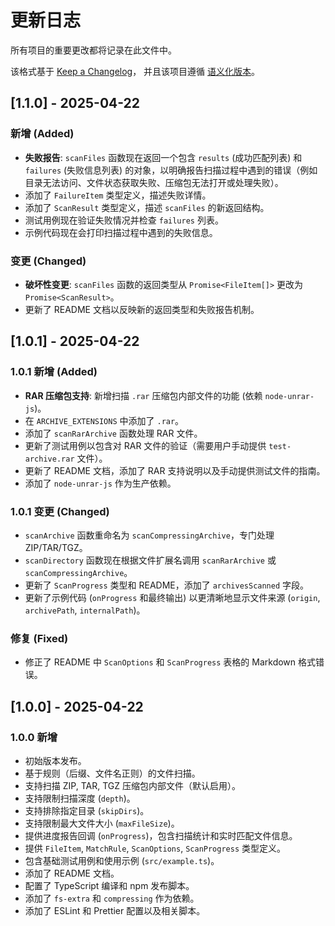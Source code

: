 # 更新日志

所有项目的重要更改都将记录在此文件中。

该格式基于 [Keep a Changelog](https://keepachangelog.com/zh-CN/1.0.0/)，
并且该项目遵循 [语义化版本](https://semver.org/lang/zh-CN/2.0.0/)。

## [1.1.0] - 2025-04-22

### 新增 (Added)

- **失败报告**: `scanFiles` 函数现在返回一个包含 `results` (成功匹配列表) 和 `failures` (失败信息列表) 的对象，以明确报告扫描过程中遇到的错误（例如目录无法访问、文件状态获取失败、压缩包无法打开或处理失败）。
- 添加了 `FailureItem` 类型定义，描述失败详情。
- 添加了 `ScanResult` 类型定义，描述 `scanFiles` 的新返回结构。
- 测试用例现在验证失败情况并检查 `failures` 列表。
- 示例代码现在会打印扫描过程中遇到的失败信息。

### 变更 (Changed)

- **破坏性变更**: `scanFiles` 函数的返回类型从 `Promise<FileItem[]>` 更改为 `Promise<ScanResult>`。
- 更新了 README 文档以反映新的返回类型和失败报告机制。

## [1.0.1] - 2025-04-22

### 1.0.1 新增 (Added)

- **RAR 压缩包支持**: 新增扫描 `.rar` 压缩包内部文件的功能 (依赖 `node-unrar-js`)。
- 在 `ARCHIVE_EXTENSIONS` 中添加了 `.rar`。
- 添加了 `scanRarArchive` 函数处理 RAR 文件。
- 更新了测试用例以包含对 RAR 文件的验证（需要用户手动提供 `test-archive.rar` 文件）。
- 更新了 README 文档，添加了 RAR 支持说明以及手动提供测试文件的指南。
- 添加了 `node-unrar-js` 作为生产依赖。

### 1.0.1 变更 (Changed)

- `scanArchive` 函数重命名为 `scanCompressingArchive`，专门处理 ZIP/TAR/TGZ。
- `scanDirectory` 函数现在根据文件扩展名调用 `scanRarArchive` 或 `scanCompressingArchive`。
- 更新了 `ScanProgress` 类型和 README，添加了 `archivesScanned` 字段。
- 更新了示例代码 (`onProgress` 和最终输出) 以更清晰地显示文件来源 (`origin`, `archivePath`, `internalPath`)。

### 修复 (Fixed)

- 修正了 README 中 `ScanOptions` 和 `ScanProgress` 表格的 Markdown 格式错误。

## [1.0.0] - 2025-04-22

### 1.0.0 新增

- 初始版本发布。
- 基于规则（后缀、文件名正则）的文件扫描。
- 支持扫描 ZIP, TAR, TGZ 压缩包内部文件（默认启用）。
- 支持限制扫描深度 (`depth`)。
- 支持排除指定目录 (`skipDirs`)。
- 支持限制最大文件大小 (`maxFileSize`)。
- 提供进度报告回调 (`onProgress`)，包含扫描统计和实时匹配文件信息。
- 提供 `FileItem`, `MatchRule`, `ScanOptions`, `ScanProgress` 类型定义。
- 包含基础测试用例和使用示例 (`src/example.ts`)。
- 添加了 README 文档。
- 配置了 TypeScript 编译和 npm 发布脚本。
- 添加了 `fs-extra` 和 `compressing` 作为依赖。
- 添加了 ESLint 和 Prettier 配置以及相关脚本。 
